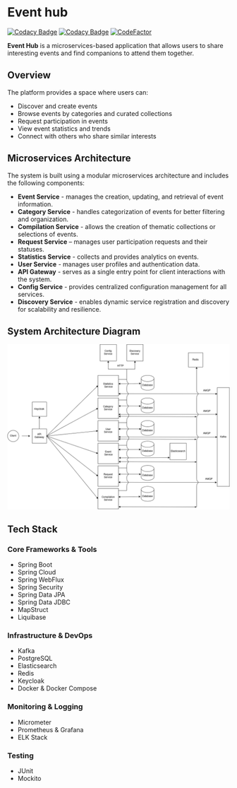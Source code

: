 # Event hub

[![Codacy Badge](https://app.codacy.com/project/badge/Grade/1daac95c97d64c7aa9ebe534fd3ab57f)](https://app.codacy.com/gh/faspix/event-hub/dashboard?utm_source=gh&utm_medium=referral&utm_content=&utm_campaign=Badge_grade)
[![Codacy Badge](https://app.codacy.com/project/badge/Coverage/1daac95c97d64c7aa9ebe534fd3ab57f)](https://app.codacy.com/gh/faspix/event-hub/dashboard?utm_source=gh&utm_medium=referral&utm_content=&utm_campaign=Badge_coverage)
[![CodeFactor](https://www.codefactor.io/repository/github/faspix/event-hub/badge)](https://www.codefactor.io/repository/github/faspix/event-hub)

**Event Hub** is a microservices-based application that allows users to share interesting events and find companions to attend them together.

## Overview

The platform provides a space where users can:

* Discover and create events
* Browse events by categories and curated collections
* Request participation in events
* View event statistics and trends
* Connect with others who share similar interests

## Microservices Architecture


The system is built using a modular microservices architecture and includes the following components:

* **Event Service** - manages the creation, updating, and retrieval of event information.
* **Category Service** - handles categorization of events for better filtering and organization.
* **Compilation Service** - allows the creation of thematic collections or selections of events.
* **Request Service** – manages user participation requests and their statuses.
* **Statistics Service** - collects and provides analytics on events.
* **User Service** - manages user profiles and authentication data.
* **API Gateway** - serves as a single entry point for client interactions with the system.
* **Config Service** - provides centralized configuration management for all services.
* **Discovery Service** - enables dynamic service registration and discovery for scalability and resilience.

## System Architecture Diagram
[![Architecture Diagram](./docs/architecture_diagram.png)](./docs/architecture_diagram.png)

## Tech Stack

### Core Frameworks & Tools
* Spring Boot
* Spring Cloud
* Spring WebFlux
* Spring Security
* Spring Data JPA
* Spring Data JDBC
* MapStruct
* Liquibase

### Infrastructure & DevOps
* Kafka
* PostgreSQL
* Elasticsearch
* Redis
* Keycloak
* Docker & Docker Compose

### Monitoring & Logging
* Micrometer
* Prometheus & Grafana
* ELK Stack

### Testing
* JUnit
* Mockito



